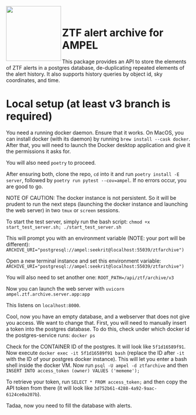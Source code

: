 

<img align="left" src="https://desycloud.desy.de/index.php/s/6gJs9bYBG3tWFDz/preview" width="150" height="150"/>  
<br>

# ZTF alert archive for AMPEL

This package provides an API to store the elements of ZTF alerts in a postgres database, de-duplicating repeated elements of the alert history. It also supports history queries by object id, sky coordinates, and time.

# Local setup (at least v3 branch is required)

You need a running docker daemon. Ensure that it works. On MacOS, you can install docker (with its daemon) by running `brew install --cask docker`. After that, you will need to launch the Docker desktop application and give it the permissions it asks for. 

You will also need `poetry` to proceed.

After ensuring both, clone the repo, `cd` into it and run `poetry install -E server`, followed by `poetry run pytest --cov=ampel`. If no errors occur, you are good to go.

NOTE OF CAUTION: The docker instance is not persistent. So it will be prudent to run the next steps (launching the docker instance and launching the web server) in two `tmux` or `screen` sessions.

To start the test server, simply run the bash script: 
`chmod +x start_test_server.sh; ./start_test_server.sh`

This will prompt you with an environment variable (NOTE: your port will be different): 
`ARCHIVE_URI="postgresql://ampel:seekrit@localhost:55039/ztfarchive")`

Open a new terminal instance and set this environment variable: `ARCHIVE_URI="postgresql://ampel:seekrit@localhost:55039/ztfarchive")`

You will also need to set another one: 
`ROOT_PATH=/api/ztf/archive/v3`

Now you can launch the web server with 
`uvicorn ampel.ztf.archive.server.app:app`

This listens on `localhost:8000`.

Cool, now you have an empty database, and a webserver that does not give you access. We want to change that. First, you will need to manually insert a token into the postgres database. To do this, check under which docker id the postgres-service runs:
`docker ps`

Check for the CONTAINER ID of the postgres. It will look like `5f1d16589f91`. Now execute `docker exec -it 5f1d16589f91 bash` (replace the ID after `-it` with the ID of your postgres docker instance). This will let you enter a bash shell inside the docker VM. Now run
`psql -U ampel -d ztfarchive` and then
`INSERT INTO access_token (owner) VALUES ('mememe');`

To retrieve your token, run
`SELECT * FROM access_token;`
and then copy the API token from there (it will look like `3d752b61-4288-4a92-9aac-6124ce0a207b`).

Tadaa, now you need to fill the database with alerts.

